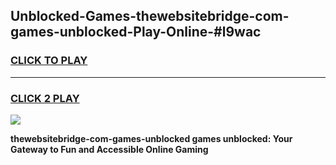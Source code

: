 
## Unblocked-Games-thewebsitebridge-com-games-unblocked-Play-Online-#l9wac
<h3>
<a href="https://premium.freeplayer.one?title=thewebsitebridge-com-games-unblocked&ref=27F">CLICK TO PLAY</a></h3>
<hr>

<h3>
<a href="https://premium.freeplayer.one?title=thewebsitebridge-com-games-unblocked&ref=27F">CLICK 2 PLAY</a>
  
</h3>

<a href="https://premium.freeplayer.one?title=thewebsitebridge-com-games-unblocked&ref=27F"><img src="https://clearcache.store/games.png"></a>


**thewebsitebridge-com-games-unblocked games unblocked: Your Gateway to Fun and Accessible Online Gaming**
